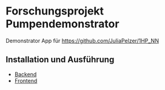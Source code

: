 # Forschungsprojekt Pumpendemonstrator

Demonstrator App für https://github.com/JuliaPelzer/1HP_NN

## Installation und Ausführung
- [Backend](demonstrator_backend)
- [Frontend](demonstrator_app)
